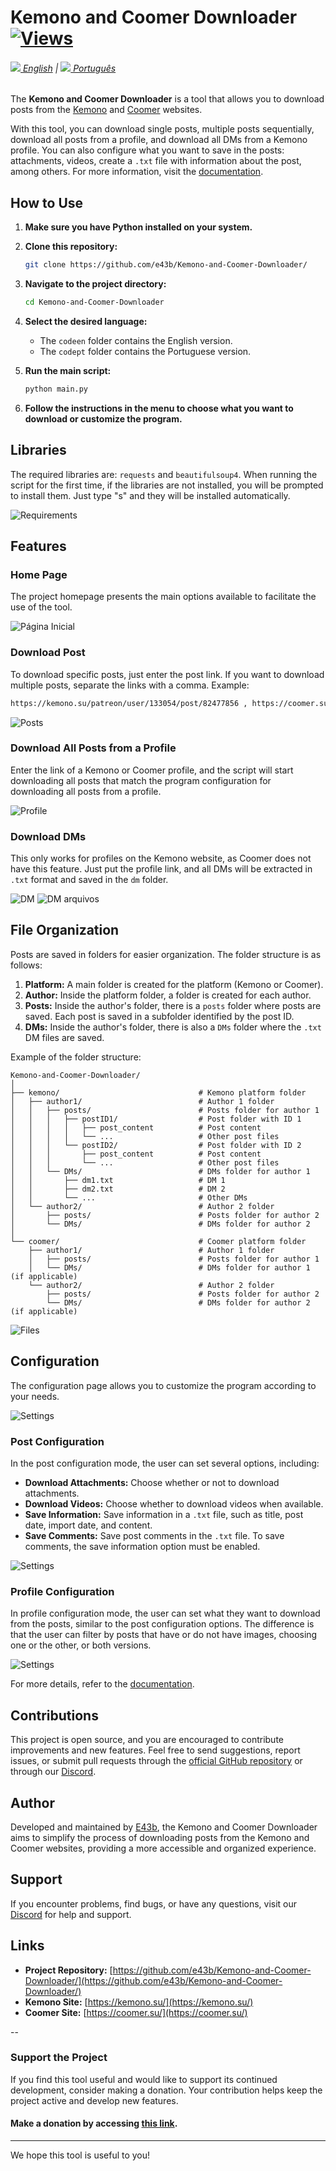 # Kemono and Coomer Downloader  [![Views](https://hits.sh/github.com/e43bkmncoomen/hits.svg)](https://github.com/e43b/Anibunker-Downloader/)

###### [![](img/en-flag.svg) English](README.md) | [![](img/br.png) Português](README-ptbr.md)

The **Kemono and Coomer Downloader** is a tool that allows you to download posts from the [Kemono](https://kemono.su/) and [Coomer](https://coomer.su/) websites.

With this tool, you can download single posts, multiple posts sequentially, download all posts from a profile, and download all DMs from a Kemono profile. You can also configure what you want to save in the posts: attachments, videos, create a `.txt` file with information about the post, among others. For more information, visit the [documentation](https://github.com/e43b/Kemono-and-Coomer-Downloader/blob/main/codeen/doc.md).

## How to Use

1. **Make sure you have Python installed on your system.**
2. **Clone this repository:**

    ```sh
    git clone https://github.com/e43b/Kemono-and-Coomer-Downloader/
    ```

3. **Navigate to the project directory:**

    ```sh
    cd Kemono-and-Coomer-Downloader
    ```

4. **Select the desired language:**

    - The `codeen` folder contains the English version.
    - The `codept` folder contains the Portuguese version.

5. **Run the main script:**

    ```sh
    python main.py
    ```

6. **Follow the instructions in the menu to choose what you want to download or customize the program.**

## Libraries

The required libraries are: `requests` and `beautifulsoup4`. When running the script for the first time, if the libraries are not installed, you will be prompted to install them. Just type "s" and they will be installed automatically.

![Requirements](img/bibliotecas.png)

## Features

### Home Page

The project homepage presents the main options available to facilitate the use of the tool.

![Página Inicial](img/home.png)

### Download Post

To download specific posts, just enter the post link. If you want to download multiple posts, separate the links with a comma. Example:

```sh
https://kemono.su/patreon/user/133054/post/82477856 , https://coomer.su/fansly/user/285310079517863936/post/614339200069672960 , https://coomer.su/fansly/user/285310079517863936/post/611301068940255234
```

![Posts](img/posts.png)

### Download All Posts from a Profile

Enter the link of a Kemono or Coomer profile, and the script will start downloading all posts that match the program configuration for downloading all posts from a profile.

![Profile](img/perfil.png)

### Download DMs

This only works for profiles on the Kemono website, as Coomer does not have this feature. Just put the profile link, and all DMs will be extracted in `.txt` format and saved in the `dm` folder.

![DM](img/dm.png)
![DM arquivos](img/dmarchives.png)

## File Organization

Posts are saved in folders for easier organization. The folder structure is as follows:

1. **Platform:** A main folder is created for the platform (Kemono or Coomer).
2. **Author:** Inside the platform folder, a folder is created for each author.
3. **Posts:** Inside the author's folder, there is a `posts` folder where posts are saved. Each post is saved in a subfolder identified by the post ID.
4. **DMs:** Inside the author's folder, there is also a `DMs` folder where the `.txt` DM files are saved.

Example of the folder structure:

```
Kemono-and-Coomer-Downloader/
│
├── kemono/                               # Kemono platform folder
│   ├── author1/                          # Author 1 folder
│   │   ├── posts/                        # Posts folder for author 1
│   │   │   ├── postID1/                  # Post folder with ID 1
│   │   │   │   ├── post_content          # Post content
│   │   │   │   └── ...                   # Other post files
│   │   │   └── postID2/                  # Post folder with ID 2
│   │   │       ├── post_content          # Post content
│   │   │       └── ...                   # Other post files
│   │   └── DMs/                          # DMs folder for author 1
│   │       ├── dm1.txt                   # DM 1
│   │       ├── dm2.txt                   # DM 2
│   │       └── ...                       # Other DMs
│   └── author2/                          # Author 2 folder
│       ├── posts/                        # Posts folder for author 2
│       └── DMs/                          # DMs folder for author 2
│
└── coomer/                               # Coomer platform folder
    ├── author1/                          # Author 1 folder
    │   ├── posts/                        # Posts folder for author 1
    │   └── DMs/                          # DMs folder for author 1 (if applicable)
    └── author2/                          # Author 2 folder
        ├── posts/                        # Posts folder for author 2
        └── DMs/                          # DMs folder for author 2 (if applicable)
```

![Files](img/arquivo.png)

## Configuration

The configuration page allows you to customize the program according to your needs.

![Settings](img/configure.png)

### Post Configuration

In the post configuration mode, the user can set several options, including:

- **Download Attachments:** Choose whether or not to download attachments.
- **Download Videos:** Choose whether to download videos when available.
- **Save Information:** Save information in a `.txt` file, such as title, post date, import date, and content.
- **Save Comments:** Save post comments in the `.txt` file. To save comments, the save information option must be enabled.

![Settings](img/postconfig.png)

### Profile Configuration

In profile configuration mode, the user can set what they want to download from the posts, similar to the post configuration options. The difference is that the user can filter by posts that have or do not have images, choosing one or the other, or both versions.

![Settings](img/configprofile.png)

For more details, refer to the [documentation](https://github.com/e43b/Kemono-and-Coomer-Downloader/blob/main/codeen/doc.md).

## Contributions

This project is open source, and you are encouraged to contribute improvements and new features. Feel free to send suggestions, report issues, or submit pull requests through the [official GitHub repository](https://github.com/e43b/Kemono-and-Coomer-Downloader/) or through our [Discord](https://discord.gg/TaPhfXawcE).

## Author

Developed and maintained by [E43b](https://github.com/e43b), the Kemono and Coomer Downloader aims to simplify the process of downloading posts from the Kemono and Coomer websites, providing a more accessible and organized experience.

## Support

If you encounter problems, find bugs, or have any questions, visit our [Discord](https://discord.gg/TaPhfXawcE) for help and support.

## Links

- **Project Repository:** [https://github.com/e43b/Kemono-and-Coomer-Downloader/](https://github.com/e43b/Kemono-and-Coomer-Downloader/)
- **Kemono Site:** [https://kemono.su/](https://kemono.su/)
- **Coomer Site:** [https://coomer.su/](https://coomer.su/)

--

### Support the Project

If you find this tool useful and would like to support its continued development, consider making a donation. Your contribution helps keep the project active and develop new features.

#### Make a donation by accessing [this link](https://oxapay.com/donate/40874860).

---

We hope this tool is useful to you!
